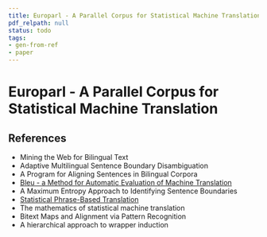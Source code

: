 ```yaml
---
title: Europarl - A Parallel Corpus for Statistical Machine Translation
pdf_relpath: null
status: todo
tags:
- gen-from-ref
- paper
---
```


# Europarl - A Parallel Corpus for Statistical Machine Translation

## References

- Mining the Web for Bilingual Text
- Adaptive Multilingual Sentence Boundary Disambiguation
- A Program for Aligning Sentences in Bilingual Corpora
- [Bleu - a Method for Automatic Evaluation of Machine Translation](./bleu-a-method-for-automatic-evaluation-of-machine-translation.md)
- A Maximum Entropy Approach to Identifying Sentence Boundaries
- [Statistical Phrase-Based Translation](./statistical-phrase-based-translation.md)
- The mathematics of statistical machine translation
- Bitext Maps and Alignment via Pattern Recognition
- A hierarchical approach to wrapper induction
